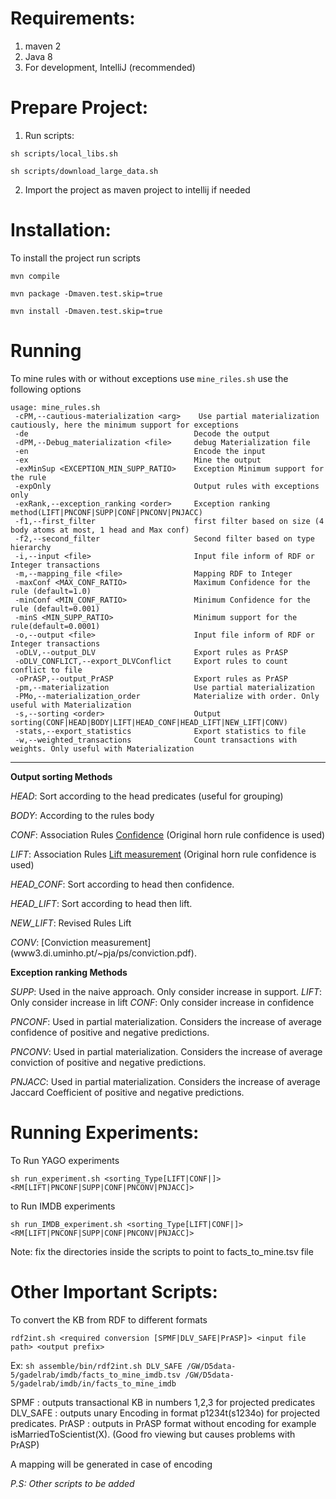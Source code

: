 

**Requirements:**
=================

1. maven 2
2. Java 8
3. For development, IntelliJ (recommended)


**Prepare Project:**
====================

1. Run scripts:

 `sh scripts/local_libs.sh`

 `sh scripts/download_large_data.sh`
 

2. Import the project as maven project to intellij if needed



**Installation:**
=================

To install the project run scripts

`mvn compile`

`mvn package -Dmaven.test.skip=true`

`mvn install -Dmaven.test.skip=true`


**Running**
===========

To mine rules with or without exceptions use `mine_riles.sh` use the following options

```
usage: mine_rules.sh
 -cPM,--cautious-materialization <arg>    Use partial materialization cautiously, here the minimum support for exceptions
 -de                                     Decode the output
 -dPM,--Debug_materialization <file>     debug Materialization file
 -en                                     Encode the input
 -ex                                     Mine the output
 -exMinSup <EXCEPTION_MIN_SUPP_RATIO>    Exception Minimum support for the rule
 -expOnly                                Output rules with exceptions only
 -exRank,--exception_ranking <order>     Exception ranking method(LIFT|PNCONF|SUPP|CONF|PNCONV|PNJACC)
 -f1,--first_filter                      first filter based on size (4 body atoms at most, 1 head and Max conf)
 -f2,--second_filter                     Second filter based on type hierarchy
 -i,--input <file>                       Input file inform of RDF or Integer transactions
 -m,--mapping_file <file>                Mapping RDF to Integer
 -maxConf <MAX_CONF_RATIO>               Maximum Confidence for the rule (default=1.0)
 -minConf <MIN_CONF_RATIO>               Minimum Confidence for the rule (default=0.001)
 -minS <MIN_SUPP_RATIO>                  Minimum support for the rule(default=0.0001)
 -o,--output <file>                      Input file inform of RDF or Integer transactions
 -oDLV,--output_DLV                      Export rules as PrASP
 -oDLV_CONFLICT,--export_DLVConflict     Export rules to count conflict to file
 -oPrASP,--output_PrASP                  Export rules as PrASP
 -pm,--materialization                   Use partial materialization
 -PMo,--materialization_order            Materialize with order. Only useful with Materialization
 -s,--sorting <order>                    Output sorting(CONF|HEAD|BODY|LIFT|HEAD_CONF|HEAD_LIFT|NEW_LIFT|CONV)
 -stats,--export_statistics              Export statistics to file
 -w,--weighted_transactions              Count transactions with weights. Only useful with Materialization
 ```

****

**Output sorting Methods**

_HEAD_: Sort according to the head predicates (useful for grouping)

_BODY_: According to the rules body

_CONF_: Association Rules [Confidence](https://en.wikipedia.org/wiki/Association_rule_learning#Confidence) (Original horn rule confidence is used)

_LIFT_: Association Rules [Lift measurement](https://en.wikipedia.org/wiki/Association_rule_learning#Lift) (Original horn rule confidence is used)

_HEAD_CONF_: Sort according to head then confidence.

_HEAD_LIFT_: Sort according to head then lift.

_NEW_LIFT_: Revised Rules Lift

_CONV_: [Conviction measurement] (www3.di.uminho.pt/~pja/ps/conviction.pdf).

**Exception ranking Methods**

_SUPP_: Used in the naive approach. Only consider increase in support.
_LIFT_: Only consider increase in lift 
_CONF_: Only consider increase in confidence 

_PNCONF_: Used in partial materialization. Considers the increase of average confidence of positive and negative predictions. 

_PNCONV_: Used in partial materialization. Considers the increase of average conviction of positive and negative predictions. 

_PNJACC_: Used in partial materialization. Considers the increase of average Jaccard Coefficient of positive and negative predictions. 



**Running Experiments:**
==========================

To Run YAGO experiments

`sh run_experiment.sh <sorting_Type[LIFT|CONF|]> <RM[LIFT|PNCONF|SUPP|CONF|PNCONV|PNJACC]>` 

to Run IMDB experiments 

`sh run_IMDB_experiment.sh <sorting_Type[LIFT|CONF|]> <RM[LIFT|PNCONF|SUPP|CONF|PNCONV|PNJACC]>` 

Note: fix the directories inside the scripts to point to facts_to_mine.tsv file



**Other Important Scripts:**
=======================

To convert the KB from RDF to different formats

`rdf2int.sh <required conversion [SPMF|DLV_SAFE|PrASP]> <input file path> <output prefix>`

Ex: `sh assemble/bin/rdf2int.sh DLV_SAFE /GW/D5data-5/gadelrab/imdb/facts_to_mine_imdb.tsv /GW/D5data-5/gadelrab/imdb/in/facts_to_mine_imdb`

SPMF : outputs transactional KB in numbers 1,2,3 for projected predicates
DLV_SAFE : outputs unary Encoding in format p1234t(s1234o) for projected predicates.
PrASP : outputs in PrASP format without encoding for example isMarriedToScientist(X). (Good fro viewing but causes problems with PrASP)

A mapping will be generated in case of encoding

_P.S: Other scripts to be added_


